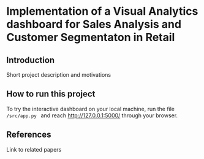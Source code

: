 # Implementation of a Visual Analytics dashboard for Sales Analysis and Customer Segmentaton in Retail
 
 ## Introduction
 Short project description and motivations

 ## How to run this project
 To try the interactive dashboard on your local machine, run the file ```/src/app.py ``` and reach http://127.0.0.1:5000/ through your browser.


 ## References
 Link to related papers
